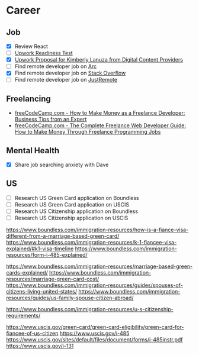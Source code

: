 # Career

## Job

- [x] Review React
- [ ] [Upwork Readiness Test](https://support.upwork.com/hc/en-us/articles/360047551134)
- [x] [Upwork Proposal for Kimberly Lanuza from Digital Content Providers](https://www.upwork.com/ab/proposals/1498875632046710784)
- [ ] Find remote developer job on [Arc](https://arc.dev/)
- [x] Find remote developer job on [Stack Overflow](https://stackoverflow.com/jobs/remote-developer-jobs)
- [ ] Find remote developer job on [JustRemote](https://justremote.co/)

## Freelancing

- [freeCodeCamp.com - How to Make Money as a Freelance Developer: Business Tips from an Expert](https://www.freecodecamp.org/news/tips-for-making-money-as-a-freelance-developer-39fae6b76972/)
- [freeCodeCamp.com - The Complete Freelance Web Developer Guide: How to Make Money Through Freelance Programming Jobs](https://www.freecodecamp.org/news/freelance-web-developer-guide/)

## Mental Health

- [x] Share job searching anxiety with Dave

## US

- [ ] Research US Green Card application on Boundless
- [ ] Research US Green Card application on USCIS
- [ ] Research US Citizenship application on Boundless
- [ ] Research US Citizenship application on USCIS

https://www.boundless.com/immigration-resources/how-is-a-fiance-visa-different-from-a-marriage-based-green-card/
https://www.boundless.com/immigration-resources/k-1-fiancee-visa-explained/#k1-visa-timeline
https://www.boundless.com/immigration-resources/form-i-485-explained/

https://www.boundless.com/immigration-resources/marriage-based-green-cards-explained/
https://www.boundless.com/immigration-resources/marriage-green-card-cost/
https://www.boundless.com/immigration-resources/guides/spouses-of-citizens-living-united-states/
https://www.boundless.com/immigration-resources/guides/us-family-spouse-citizen-abroad/

https://www.boundless.com/immigration-resources/u-s-citizenship-requirements/

https://www.uscis.gov/green-card/green-card-eligibility/green-card-for-fiancee-of-us-citizen
https://www.uscis.gov/i-485
https://www.uscis.gov/sites/default/files/document/forms/i-485instr.pdf
https://www.uscis.gov/i-131
